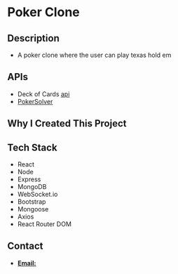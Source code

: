 # Poker Clone

## Description
-  A poker clone where the user can play texas hold em

## APIs
- Deck of Cards [api](https://www.deckofcardsapi.com/)
- [PokerSolver](https://github.com/goldfire/pokersolver)

## Why I Created This Project

## Tech Stack

- React
- Node
- Express
- MongoDB
- WebSocket.io
- Bootstrap
- Mongoose
- Axios
- React Router DOM

## Contact

- [**Email:**](ben.corbett.44@icloud.com)


